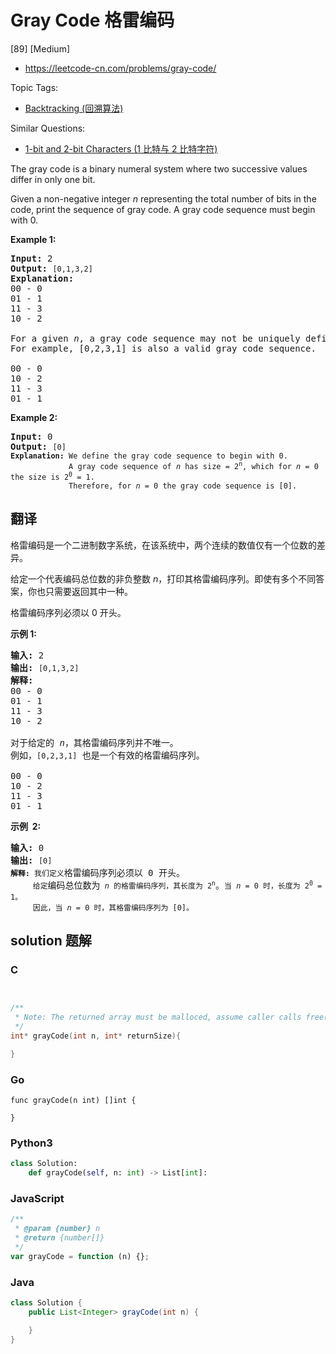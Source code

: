 # Gray Code 格雷编码

[89] [Medium]

- https://leetcode-cn.com/problems/gray-code/

Topic Tags:

- [Backtracking (回溯算法)](https://leetcode-cn.com/tag/backtracking/)

Similar Questions:

- [1-bit and 2-bit Characters (1 比特与 2 比特字符)](https://leetcode-cn.com/problems/1-bit-and-2-bit-characters/)

The gray code is a binary numeral system where two successive values differ in only one bit.

Given a non-negative integer _n_ representing the total number of bits in the code, print the sequence of gray code. A gray code sequence must begin with 0.

**Example 1:**

<pre><strong>Input:</strong>&nbsp;2
<strong>Output:</strong>&nbsp;<code>[0,1,3,2]</code>
<strong>Explanation:</strong>
00 - 0
01 - 1
11 - 3
10 - 2

For a given&nbsp;<em>n</em>, a gray code sequence may not be uniquely defined.
For example, [0,2,3,1] is also a valid gray code sequence.

00 - 0
10 - 2
11 - 3
01 - 1
</pre>

**Example 2:**

<pre><strong>Input:</strong>&nbsp;0
<strong>Output:</strong>&nbsp;<code>[0]
<strong>Explanation:</strong> We define the gray code sequence to begin with 0.
&nbsp;            A gray code sequence of <em>n</em> has size = 2<sup>n</sup>, which for <em>n</em> = 0 the size is 2<sup>0</sup> = 1.
&nbsp;            Therefore, for <em>n</em> = 0 the gray code sequence is [0].</code>
</pre>

## 翻译

格雷编码是一个二进制数字系统，在该系统中，两个连续的数值仅有一个位数的差异。

给定一个代表编码总位数的非负整数 _n_，打印其格雷编码序列。即使有多个不同答案，你也只需要返回其中一种。

格雷编码序列必须以 0 开头。

**示例 1:**

<pre><strong>输入:</strong>&nbsp;2
<strong>输出:</strong>&nbsp;<code>[0,1,3,2]</code>
<strong>解释:</strong>
00 - 0
01 - 1
11 - 3
10 - 2

对于给定的&nbsp;<em>n</em>，其格雷编码序列并不唯一。
例如，<code>[0,2,3,1]</code>&nbsp;也是一个有效的格雷编码序列。

00 - 0
10 - 2
11 - 3
01 - 1</pre>

**示例  2:**

<pre><strong>输入:</strong>&nbsp;0
<strong>输出:</strong>&nbsp;<code>[0]
<strong>解释:</strong> 我们定义</code>格雷编码序列必须以 0 开头。<code>
&nbsp;    给定</code>编码总位数为<code> <em>n</em> 的格雷编码序列，其长度为 2<sup>n</sup></code>。<code>当 <em>n</em> = 0 时，长度为 2<sup>0</sup> = 1。
&nbsp;    因此，当 <em>n</em> = 0 时，其格雷编码序列为 [0]。</code>
</pre>

## solution 题解

### C

```c


/**
 * Note: The returned array must be malloced, assume caller calls free().
 */
int* grayCode(int n, int* returnSize){

}


```

### Go

```golang
func grayCode(n int) []int {

}
```

### Python3

```python
class Solution:
    def grayCode(self, n: int) -> List[int]:
```

### JavaScript

```javascript
/**
 * @param {number} n
 * @return {number[]}
 */
var grayCode = function (n) {};
```

### Java

```java
class Solution {
    public List<Integer> grayCode(int n) {

    }
}
```
